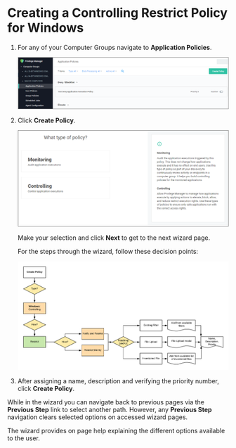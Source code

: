[title]: # (Controlling: Restrict Windows)
[tags]: # (create)
[priority]: # (13)
# Creating a Controlling Restrict Policy for Windows

1. For any of your Computer Groups navigate to __Application Policies__.

   ![app policies](../../app-control/policies/images/wizard/app-pol-1.png "Application Policies overview page")
1. Click __Create Policy__.

   ![wizard 1](../../app-control/policies/images/wizard/wiz-1.png "Policy Wizard first page")

   Make your selection and click __Next__ to get to the next wizard page.

   For the steps through the wizard, follow these decision points:

   ![restrict](images/wizard/controlling-restrict-win.png "Policy Wizard decision diagram")
1. After assigning a name, description and verifying the priority number, click __Create Policy__.

While in the wizard you can navigate back to previous pages via the __Previous Step__ link to select another path. However, any __Previous Step__ navigation clears selected options on accessed wizard pages.

The wizard provides on page help explaining the different options available to the user.